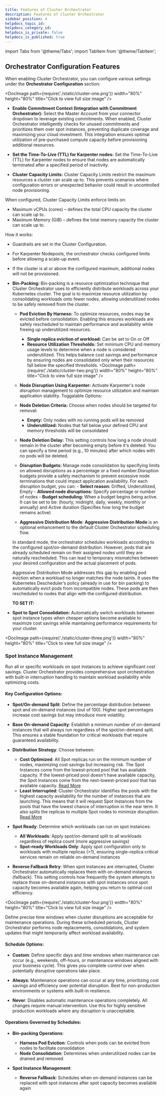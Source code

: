 ```yaml
---
title: Features of Cluster Orchestrator
description: Features of Cluster Orchestrator
sidebar_position: 4
helpdocs_topic_id: 
helpdocs_category_id: 
helpdocs_is_private: false
helpdocs_is_published: true
---
```

import Tabs from '@theme/Tabs';
import TabItem from '@theme/TabItem';


## Orchestrator Configuration Features

When enabling Cluster Orchestrator, you can configure various settings under the **Orchestrator Configuration** section:

<Tabs>
<TabItem value="cluster" label="Cluster Preferences">

<DocImage path={require('./static/cluster-one.png')} width="80%" height="80%" title="Click to view full size image" />
- **Enable Commitment Context (Integration with Commitment Orchestrator):** Select the Master Account from your connector dropdown to leverage existing commitments. When enabled, Cluster Orchestrator intelligently checks for unused commitments and prioritizes them over spot instances, preventing duplicate coverage and maximizing your cloud investment. This integration ensures optimal utilization of pre-purchased compute capacity before provisioning additional resources.
- **Set the Time-To-Live (TTL) for Karpenter nodes:** Set the Time-To-Live (TTL) for Karpenter nodes to ensure that nodes are automatically terminated after a specified period of inactivity.

- **Cluster Capacity Limits:** Cluster Capacity Limits restrict the maximum resources a cluster can scale up to. This prevents scenarios where configuration errors or unexpected behavior could result in uncontrolled node provisioning.

When configured, Cluster Capacity Limits enforce limits on:
- Maximum vCPUs (cores) – defines the total CPU capacity the cluster can scale up to.
- Maximum Memory (GiB) – defines the total memory capacity the cluster can scale up to.

How it works:
- Guardrails are set in the Cluster Configuration.
- For Karpenter Nodepools, the orchestrator checks configured limits before allowing a scale-up event.
- If the cluster is at or above the configured maximum, additional nodes will not be provisioned.

- **Bin-Packing:** Bin-packing is a resource optimization technique that Cluster Orchestrator uses to efficiently distribute workloads across your Kubernetes cluster. The goal is to maximize resource utilization by consolidating workloads onto fewer nodes, allowing underutilized nodes to be safely removed from the cluster.
    - **Pod Eviction By Harness:** To optimize resources, nodes may be evicted before consolidation. Enabling this ensures workloads are safely rescheduled to maintain performance and availability while freeing up underutilized resources.
        - **Single replica eviction of workload:** Can be set to On or Off
        - **Resource Utilization Thresholds:** Set minimum CPU and memory usage levels to determine when a node is considered underutilized. This helps balance cost savings and performance by ensuring nodes are consolidated only when their resources fall below the specified thresholds.
        <DocImage path={require('./static/cluster-two.png')} width="80%" height="80%" title="Click to view full size image" />

    - **Node Disruption Using Karpenter:** Activate Karpenter's node disruption management to optimize resource utilization and maintain application stability. Toggalable Options:
    - **Node Deletion Criteria:** Choose when nodes should be targeted for removal:
        - **Empty:** Only nodes with no running pods will be removed
        - **Underutilized:** Nodes that fall below your defined CPU and memory thresholds will be consolidated
    - **Node Deletion Delay:** This setting controls how long a node should remain in the cluster after becoming empty before it's deleted. You can specify a time period (e.g., 10 minutes) after which nodes with no pods will be deleted.
    - **Disruption Budgets:** Manage node consolidation by specifying limits on allowed disruptions as a percentage or a fixed number.Disruption budgets provide a safety mechanism to prevent excessive node terminations that could impact application availability. For each disruption budget, you can:
            - **Select reason:** Drifted, Underutilized, Empty
            - **Allowed node disruptions:** Specify percentage or number of nodes
            - **Budget scheduling:** When a budget begins being active. It can be set to be: (hourly, midnight, daily, weekly, monthly or annually) and Active duration (Specifies how long the budget remains active)
    - **Aggressive Distribution Mode**: **Aggressive Distribution Mode** is an optional enhancement to the default Cluster Orchestrator scheduling flow.
    
    In standard mode, the orchestrator schedules workloads according to the configured spot/on-demand distribution. However, pods that are already scheduled remain on their assigned nodes until they are naturally rescheduled. This can lead to temporary mismatches between your desired configuration and the actual placement of pods.
    
    Aggressive Distribution Mode addresses this gap by enabling pod eviction when a workload no longer matches the node taints. It uses the Kubernetes Descheduler’s policy (already in use for bin packing) to automatically evict pods from incompatible nodes. These pods are then rescheduled to nodes that align with the configured distribution.

    **TO SET IT:**

- **Spot to Spot Consolidation:** Automatically switch workloads between spot instance types when cheaper options become available to maximize cost savings while maintaining performance requirements for your cluster. 

</TabItem>
<TabItem value="spot" label="Spot Preferences">

<DocImage path={require('./static/cluster-three.png')} width="80%" height="80%" title="Click to view full size image" />

### Spot Instance Management

Run all or specific workloads on spot instances to achieve significant cost savings. Cluster Orchestrator provides comprehensive spot orchestration with built-in interruption handling to maintain workload availability while optimizing costs.

#### Key Configuration Options:

- **Spot/On-demand Split**: Define the percentage distribution between spot and on-demand instances (out of 100). Higher spot percentages increase cost savings but may introduce more volatility.

- **Base On-demand Capacity**: Establish a minimum number of on-demand instances that will always run regardless of the spot/on-demand split. This ensures a stable foundation for critical workloads that require guaranteed availability.

- **Distribution Strategy**: Choose between:
  - **Cost Optimized**: All Spot replicas run on the minimum number of nodes, maximizing cost savings but increasing risk. The Spot Instances come from the lowest-priced pool that has available capacity. If the lowest-priced pool doesn't have available capacity, the Spot Instances come from the next-lowest-priced pool that has available capacity. [Read More](/docs/cloud-cost-management/use-ccm-cost-optimization/cluster-orchestrator/working#how-is-harness-cluster-orchestrator-different)
  - **Least Interrupted**: Cluster Orchestrator identifies the pools with the highest capacity availability for the number of instances that are launching. This means that it will request Spot Instances from the pools that have the lowest chance of interruption in the near term. It also splits the replicas to multiple Spot nodes to minimize disruption. [Read More](/docs/cloud-cost-management/use-ccm-cost-optimization/cluster-orchestrator/working#how-is-harness-cluster-orchestrator-different)

- **Spot Ready**: Determine which workloads can run on spot instances:
  - **All Workloads**: Apply spot/on-demand split to all workloads regardless of replica count (more aggressive savings)
  - **Spot-ready Workloads Only**: Apply spot configuration only to workloads with multiple replicas (>1), ensuring single-replica critical services remain on reliable on-demand instances

- **Reverse Fallback Retry**: When spot instances are interrupted, Cluster Orchestrator automatically replaces them with on-demand instances (fallback). This setting controls how frequently the system attempts to replace those on-demand instances with spot instances once spot capacity becomes available again, helping you return to optimal cost efficiency.

</TabItem>
<TabItem value="replacement" label="Replacement Schedules">

<DocImage path={require('./static/cluster-four.png')} width="80%" height="80%" title="Click to view full size image" />

Define precise time windows when cluster disruptions are acceptable for maintenance operations. During these scheduled periods, Cluster Orchestrator performs node replacements, consolidations, and system updates that might temporarily affect workload availability.

#### Schedule Options:

- **Custom**: Define specific days and time windows when maintenance can occur (e.g., weekends, off-hours, or maintenance windows aligned with your business cycle). This gives you complete control over when potentially disruptive operations take place.

- **Always**: Maintenance operations can occur at any time, prioritizing cost savings and efficiency over potential disruption. Best for non-production environments or systems with built-in resilience.

- **Never**: Disables automatic maintenance operations completely. All changes require manual intervention. Use this for highly sensitive production workloads where any disruption is unacceptable.

#### Operations Governed by Schedules:

- **Bin-packing Operations**:
  - **Harness Pod Eviction**: Controls when pods can be evicted from nodes to facilitate consolidation
  - **Node Consolidation**: Determines when underutilized nodes can be drained and removed

- **Spot Instance Management**:
  - **Reverse Fallback**: Schedules when on-demand instances can be replaced with spot instances after spot capacity becomes available again
  
</TabItem>
</Tabs>

